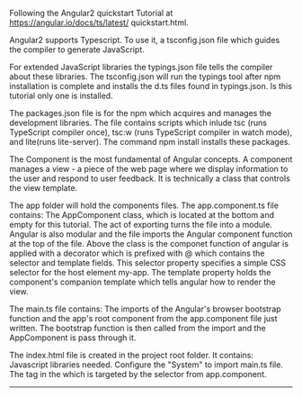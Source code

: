 Following the Angular2 quickstart Tutorial at https://angular.io/docs/ts/latest/
                                              quickstart.html.

Angular2 supports Typescript. To use it, a tsconfig.json file which guides the 
compiler to generate JavaScript.

For extended JavaScript libraries the typings.json file tells the compiler about
these libraries. The tsconfig.json will run the typings tool after npm 
installation is complete and installs the d.ts files found in typings.json. Is
this tutorial only one is installed.

The packages.json file is for the npm which acquires and manages the development
libraries. The file contains scripts which inlude tsc (runs TypeScript compiler 
once), tsc:w (runs TypeScript compiler in watch mode), and lite(runs 
lite-server). The command npm install installs these packages.

The Component is the most fundamental of Angular concepts. A component manages a
view - a piece of the web page where we display information to the user and 
respond to user feedback. It is technically a class that controls the view 
template.

The app folder will hold the components files.
The app.component.ts file contains:
  The AppComponent class, which is located at the bottom and empty for this 
    tutorial. The act of exporting turns the file into a module. Angular is also
    modular and the file imports the Angular component function at the 
    top of the file.
  Above the class is the componet function of angular is applied with a 
  decorator which is prefixed with @ which contains the selector and template 
  fields.
    This selector property specifies a simple CSS selector for the host element 
    my-app.
    The template property holds the component's companion template which tells
    angular how to render the view.
    
The main.ts file contains:
  The imports of the Angular's browser bootstrap function and the app's root
  component from the app.component file just written. The bootstrap function is
  then called from the import and the AppComponent is pass through it.
  
The index.html file is created in the project root folder. It contains:
  Javascript libraries needed.
  Configure the "System" to import main.ts file.
  The <my-app> tag in the <body> which is targeted by the selector from 
  app.component.
  
********************************************************************************

